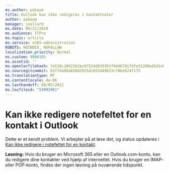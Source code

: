```yaml
---
ms.author: pebaum
title: Outlook kan ikke redigeres i kontaktnoter
author: pebaum
manager: joallard
ms.date: 04/21/2020
ms.audience: ITPro
ms.topic: article
ms.service: o365-administration
ROBOTS: NOINDEX, NOFOLLOW
localization_priority: Normal
ms.custom: 9000185
ms.assetid: ''
ms.openlocfilehash: 7e518c10622b1bc07524d0393b1f04d67017dfe31209ed5d1e8283b7fc14917b
ms.sourcegitcommit: b5f7da89a650d2915dc652449623c78be6247175
ms.translationtype: MT
ms.contentlocale: da-DK
ms.lasthandoff: 08/05/2021
ms.locfileid: "53991961"
---
```

# <a name="cant-edit-the-notes-field-for-a-contact-in-outlook"></a>Kan ikke redigere notefeltet for en kontakt i Outlook
Dette er et kendt problem. Vi arbejder på at løse det, og status opdateres i [Kan ikke redigere i notefeltet for en kontakt](https://support.office.com/article/fb8394ce-04ce-48b5-bae4-be46f77f10fe).

**Løsning:** Hvis du bruger en Microsoft 365 eller en Outlook.com-konto, kan du redigere dine kontakter ved hjælp af internettet. Hvis du bruger en IMAP- eller POP-konto, findes der ingen løsning på nuværende tidspunkt.